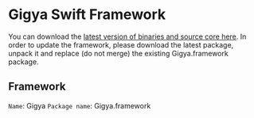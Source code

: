 # Gigya Swift Framework

You can download the [latest version of binaries and source core here](https://developers.gigya.com/display/GD/Swift+SDK). In order to update the framework, please download the latest package, unpack it and replace (do not merge) the existing Gigya.framework package.

## Framework

`Name`: Gigya
`Package name`: Gigya.framework
